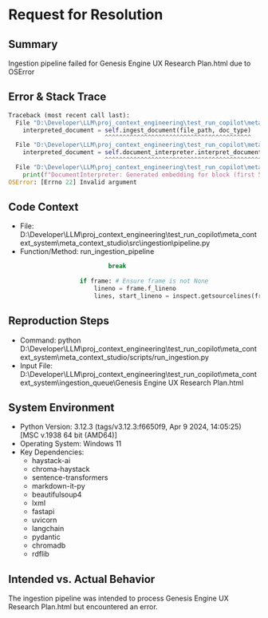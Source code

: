 
# Request for Resolution

## Summary
Ingestion pipeline failed for Genesis Engine UX Research Plan.html due to OSError

## Error & Stack Trace
```python
Traceback (most recent call last):
  File "D:\Developer\LLM\proj_context_engineering\test_run_copilot\meta_context_system\meta_context_studio\src\ingestion\pipeline.py", line 112, in run_ingestion_pipeline
    interpreted_document = self.ingest_document(file_path, doc_type)
                           ^^^^^^^^^^^^^^^^^^^^^^^^^^^^^^^^^^^^^^^^^
  File "D:\Developer\LLM\proj_context_engineering\test_run_copilot\meta_context_system\meta_context_studio\src\ingestion\pipeline.py", line 77, in ingest_document
    interpreted_document = self.document_interpreter.interpret_document(parsed_document)
                           ^^^^^^^^^^^^^^^^^^^^^^^^^^^^^^^^^^^^^^^^^^^^^^^^^^^^^^^^^^^^^
  File "D:\Developer\LLM\proj_context_engineering\test_run_copilot\meta_context_system\meta_context_studio\src\ingestion\interpreters\document_interpreter.py", line 26, in interpret_document
    print(f"DocumentInterpreter: Generated embedding for block (first 5 elements): {block.embedding[:5]}...")
OSError: [Errno 22] Invalid argument

```

## Code Context
- File: D:\Developer\LLM\proj_context_engineering\test_run_copilot\meta_context_system\meta_context_studio\src\ingestion\pipeline.py
- Function/Method: run_ingestion_pipeline
```python
                            break
                    
                    if frame: # Ensure frame is not None
                        lineno = frame.f_lineno
                        lines, start_lineno = inspect.getsourcelines(frame.f_code)

```

## Reproduction Steps
- Command: python D:\Developer\LLM\proj_context_engineering\test_run_copilot\meta_context_system\meta_context_studio/scripts/run_ingestion.py
- Input File: D:\Developer\LLM\proj_context_engineering\test_run_copilot\meta_context_system\ingestion_queue\Genesis Engine UX Research Plan.html

## System Environment
- Python Version: 3.12.3 (tags/v3.12.3:f6650f9, Apr  9 2024, 14:05:25) [MSC v.1938 64 bit (AMD64)]
- Operating System: Windows 11
- Key Dependencies:
  - haystack-ai
  - chroma-haystack
  - sentence-transformers
  - markdown-it-py
  - beautifulsoup4
  - lxml
  - fastapi
  - uvicorn
  - langchain
  - pydantic
  - chromadb
  - rdflib

## Intended vs. Actual Behavior
The ingestion pipeline was intended to process Genesis Engine UX Research Plan.html but encountered an error.
